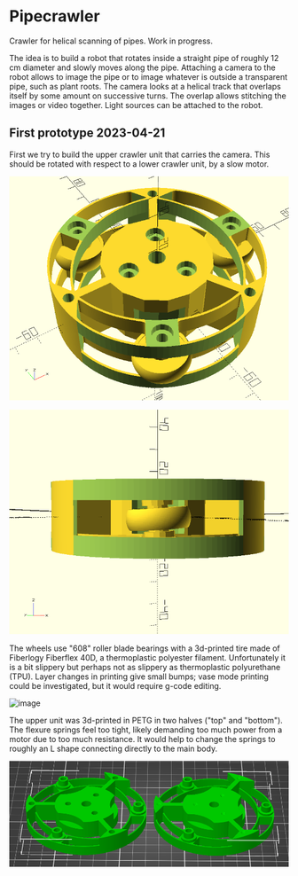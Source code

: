 # Pipecrawler
Crawler for helical scanning of pipes. Work in progress.

The idea is to build a robot that rotates inside a straight pipe of roughly 12 cm diameter and slowly moves along the pipe. Attaching a camera to the robot allows to image the pipe or to image whatever is outside a transparent pipe, such as plant roots. The camera looks at a helical track that overlaps itself by some amount on successive turns. The overlap allows stitching the images or video together. Light sources can be attached to the robot.

## First prototype 2023-04-21

First we try to build the upper crawler unit that carries the camera. This should be rotated with respect to a lower crawler unit, by a slow motor.

![image description](crawler1.png)

![image description](crawler2.png)

The wheels use "608" roller blade bearings with a 3d-printed tire made of Fiberlogy Fiberflex 40D, a thermoplastic polyester filament. Unfortunately it is a bit slippery but perhaps not as slippery as thermoplastic polyurethane (TPU). Layer changes in printing give small bumps; vase mode printing could be investigated, but it would require g-code editing.

![image](https://user-images.githubusercontent.com/60920087/233575127-6ddb9166-6b72-4d2e-974e-c1c463e9f9bc.png)

The upper unit was 3d-printed in PETG in two halves ("top" and "bottom"). The flexure springs feel too tight, likely demanding too much power from a motor due to too much resistance. It would help to change the springs to roughly an L shape connecting directly to the main body.

![image description](pipecrawler.png)

